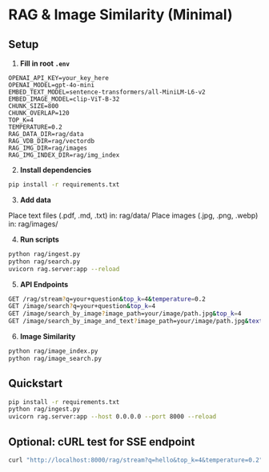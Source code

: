 # RAG & Image Similarity (Minimal)

## Setup
1. **Fill in root `.env`**  
```env
OPENAI_API_KEY=your_key_here
OPENAI_MODEL=gpt-4o-mini
EMBED_TEXT_MODEL=sentence-transformers/all-MiniLM-L6-v2
EMBED_IMAGE_MODEL=clip-ViT-B-32
CHUNK_SIZE=800
CHUNK_OVERLAP=120
TOP_K=4
TEMPERATURE=0.2
RAG_DATA_DIR=rag/data
RAG_VDB_DIR=rag/vectordb
RAG_IMG_DIR=rag/images
RAG_IMG_INDEX_DIR=rag/img_index
```
2. **Install dependencies**
```bash
pip install -r requirements.txt
```

3. **Add data**

Place text files (.pdf, .md, .txt) in: rag/data/
Place images (.jpg, .png, .webp) in: rag/images/

4. **Run scripts**

```bash
python rag/ingest.py
python rag/search.py
uvicorn rag.server:app --reload
```

5. **API Endpoints**
```bash
GET /rag/stream?q=your+question&top_k=4&temperature=0.2
GET /image/search?q=your+question&top_k=4
GET /image/search_by_image?image_path=your/image/path.jpg&top_k=4
GET /image/search_by_image_and_text?image_path=your/image/path.jpg&text_query=your+question&top_k=4
```

6. **Image Similarity**

```bash
python rag/image_index.py
python rag/image_search.py
```

## Quickstart
```bash
pip install -r requirements.txt
python rag/ingest.py
uvicorn rag.server:app --host 0.0.0.0 --port 8000 --reload
```

## Optional: cURL test for SSE endpoint

```bash
curl "http://localhost:8000/rag/stream?q=hello&top_k=4&temperature=0.2"
```